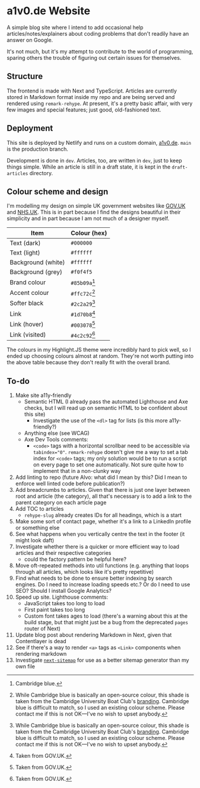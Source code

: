 # a1v0.de Website

A simple blog site where I intend to add occasional help articles/notes/explainers about coding problems that don't readily have an answer on Google.

It's not much, but it's my attempt to contribute to the world of programming, sparing others the trouble of figuring out certain issues for themselves.

## Structure

The frontend is made with Next and TypeScript. Articles are currently stored in Markdown format inside my repo and are being served and rendered using `remark-rehype`. At present, it's a pretty basic affair, with very few images and special features; just good, old-fashioned text.

## Deployment

This site is deployed by Netlify and runs on a custom domain, [a1v0.de](https://a1v0.de). `main` is the production branch.

Development is done in `dev`. Articles, too, are written in `dev`, just to keep things simple. While an article is still in a draft state, it is kept in the `draft-articles` directory.

## Colour scheme and design

I'm modelling my design on simple UK government websites like [GOV.UK](https://www.gov.uk/) and [NHS.UK](https://www.nhs.uk/). This is in part because I find the designs beautiful in their simplicity and in part because I am not much of a designer myself.

| **Item**           | **Colour (hex)** |
| ------------------ | ---------------- |
| Text (dark)        | `#000000`        |
| Text (light)       | `#ffffff`        |
| Background (white) | `#ffffff`        |
| Background (grey)  | `#f0f4f5`        |
| Brand colour       | `#85b09a`[^1]    |
| Accent colour      | `#ffc72c`[^2]    |
| Softer black       | `#2c2a29`[^2]    |
| Link               | `#1d70b8`[^3]    |
| Link (hover)       | `#003078`[^3]    |
| Link (visited)     | `#4c2c92`[^3]    |

The colours in my Highlight.JS theme were incredibly hard to pick well, so I ended up choosing colours almost at random. They're not worth putting into the above table because they don't really fit with the overall brand.

[^1]: Cambridge blue.
[^2]: While Cambridge blue is basically an open-source colour, this shade is taken from the Cambridge University Boat Club's [branding](https://cubc.org.uk/app/uploads/2020/08/CUBC-Brand-Guidelines.pdf). Cambridge blue is difficult to match, so I used an existing colour scheme. Please contact me if this is not OK&mdash;I've no wish to upset anybody.
[^3]: Taken from GOV.UK.

## To-do

1. Make site a11y-friendly
    - Semantic HTML (I already pass the automated Lighthouse and Axe checks, but I will read up on semantic HTML to be confident about this site)
      - Investigate the use of the `<dl>` tag for lists (is this more a11y-friendly?)
    - Anything else (see WCAG)
    - Axe Dev Tools comments:
        - `<code>` tags with a horizontal scrollbar need to be accessible via `tabindex="0"`. `remark-rehype` doesn't give me a way to set a tab index for `<code>` tags; my only solution would be to run a script on every page to set one automatically. Not sure quite how to implement that in a non-clunky way
2. Add linting to repo (future Alvo: what did I mean by this? Did I mean to enforce well linted code before publication?)
3. Add breadcrumbs to articles. Given that there is just one layer between root and article (the category), all that's necessary is to add a link to the parent category on each article page
4. Add TOC to articles
    - `rehype-slug` already creates IDs for all headings, which is a start
5. Make some sort of contact page, whether it's a link to a LinkedIn profile or something else
6. See what happens when you vertically centre the text in the footer (it might look daft)
7. Investigate whether there is a quicker or more efficient way to load articles and their respective categories
    - could the factory pattern be helpful here?
8. Move oft-repeated methods into util functions (e.g. anything that loops through all articles, which looks like it's pretty repetitive)
9. Find what needs to be done to ensure better indexing by search engines. Do I need to increase loading speeds etc.? Or do I need to use SEO? Should I install Google Analytics?
10. Speed up site. Lighthouse comments:
    - JavaScript takes too long to load
    - First paint takes too long
    - Custom font takes ages to load (there's a warning about this at the build stage, but that might just be a bug from the deprecated `pages` router of Next)
11. Update blog post about rendering Markdown in Next, given that Contentlayer is dead
12. See if there's a way to render `<a>` tags as `<Link>` components when rendering markdown
13. Investigate [`next-sitemap`](https://www.npmjs.com/package/next-sitemap) for use as a better sitemap generator than my own file
